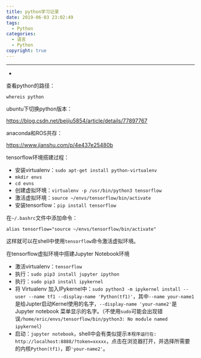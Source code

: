 ```yaml
---
title: python学习记录
date: 2019-06-03 23:02:49
tags:
  - Python
categories: 
  - 语言
  - Python
copyright: true
---
```

---

-

<!--more--->

查看python的路径：

```
whereis python
```

ubuntu下切换python版本：

https://blog.csdn.net/beijiu5854/article/details/77897767

anaconda和ROS共存：

https://www.jianshu.com/p/4e437e25480b

tensorflow环境搭建过程：

- 安装virtualenv：`sudo apt-get install python-virtualenv`
- `mkdir envs`
- `cd evns`
- 创建虚拟环境：`virtualenv -p /usr/bin/python3 tensorflow`
- 激活虚拟环境：`source ~/envs/tensorflow/bin/activate`
- 安装tensorflow：`pip install tensorflow`

在`~/.bashrc`文件中添加命令：

`alias tensorflow="source ~/envs/tensorflow/bin/activate"`

这样就可以在shell中使用`tensorflow`命令激活虚拟环境。

在tensorflow虚拟环境中搭建Jupyter Notebook环境

- 激活virtualenv：`tensorflow`
- 执行：`sudo pip3 install jupyter ipython`
- 执行：`sudo pip3 install ipykernel`
- 将 Virtualenv 加入IPykernel中：`sudo python3 -m ipykernel install --user --name tf1 --display-name 'Python(tf1)'`，其中`--name your-name1`是给Jupter启动Kernel使用的名字，`--display-name 'your-name2'`是Jupyter notebook 菜单显示的名字。（不使用`sudo`可能会出现错误`/home/eric/envs/tensorflow/bin/python3: No module named ipykernel`）
- 启动：`jupyter notebook`，shell中会有类似提示`本程序运行在: http://localhost:8888/?token=xxxxx`，点击在浏览器打开，并选择所需要的内核`Python(tf1)`，即`'your-name2'`。